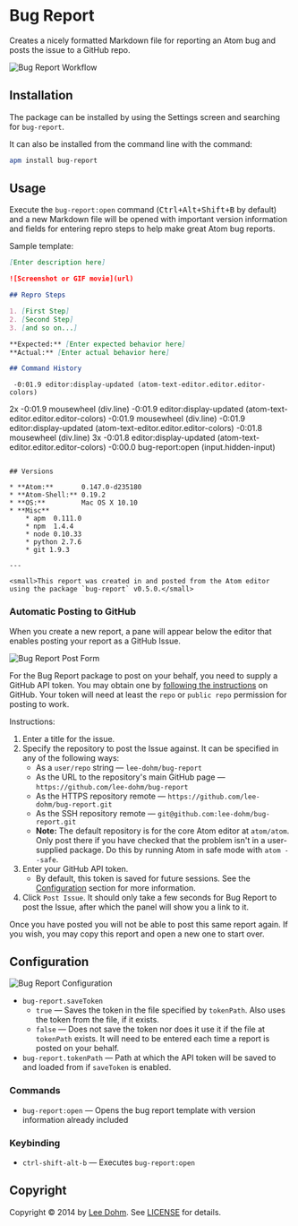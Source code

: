 # Bug Report

Creates a nicely formatted Markdown file for reporting an Atom bug and posts the issue to a GitHub repo.

![Bug Report Workflow](https://raw.githubusercontent.com/lee-dohm/bug-report/master/images/workflow.gif)

## Installation

The package can be installed by using the Settings screen and searching for `bug-report`.

It can also be installed from the command line with the command:

```bash
apm install bug-report
```

## Usage

Execute the `bug-report:open` command (<kbd>Ctrl+Alt+Shift+B</kbd> by default) and a new Markdown file will be opened with important version information and fields for entering repro steps to help make great Atom bug reports.

Sample template:

```markdown
[Enter description here]

![Screenshot or GIF movie](url)

## Repro Steps

1. [First Step]
2. [Second Step]
3. [and so on...]

**Expected:** [Enter expected behavior here]
**Actual:** [Enter actual behavior here]

## Command History

```
     -0:01.9 editor:display-updated (atom-text-editor.editor.editor-colors)
  2x -0:01.9 mousewheel (div.line)
     -0:01.9 editor:display-updated (atom-text-editor.editor.editor-colors)
     -0:01.9 mousewheel (div.line)
     -0:01.9 editor:display-updated (atom-text-editor.editor.editor-colors)
     -0:01.8 mousewheel (div.line)
  3x -0:01.8 editor:display-updated (atom-text-editor.editor.editor-colors)
     -0:00.0 bug-report:open (input.hidden-input)
```

## Versions

* **Atom:**       0.147.0-d235180
* **Atom-Shell:** 0.19.2
* **OS:**         Mac OS X 10.10
* **Misc**
    * apm  0.111.0
    * npm  1.4.4
    * node 0.10.33
    * python 2.7.6
    * git 1.9.3

---

<small>This report was created in and posted from the Atom editor using the package `bug-report` v0.5.0.</small>
```

### Automatic Posting to GitHub

When you create a new report, a pane will appear below the editor that enables posting your report as a GitHub Issue.

![Bug Report Post Form](https://raw.githubusercontent.com/lee-dohm/bug-report/master/images/form.gif)

For the Bug Report package to post on your behalf, you need to supply a GitHub API token. You may obtain one by [following the instructions](https://help.github.com/articles/creating-an-access-token-for-command-line-use/) on GitHub. Your token will need at least the `repo` or `public repo` permission for posting to work.

Instructions:

1. Enter a title for the issue.
1. Specify the repository to post the Issue against. It can be specified in any of the following ways:
    * As a `user/repo` string &mdash; `lee-dohm/bug-report`
    * As the URL to the repository's main GitHub page &mdash; `https://github.com/lee-dohm/bug-report`
    * As the HTTPS repository remote &mdash; `https://github.com/lee-dohm/bug-report.git`
    * As the SSH repository remote &mdash; `git@github.com:lee-dohm/bug-report.git`
    * **Note:** The default repository is for the core Atom editor at `atom/atom`. Only post there if you have checked that the problem isn't in a user-supplied package. Do this by running Atom in safe mode with `atom --safe`.
1. Enter your GitHub API token.
    * By default, this token is saved for future sessions. See the [Configuration](#configuration) section for more information.
1. Click `Post Issue`. It should only take a few seconds for Bug Report to post the Issue, after which the panel will show you a link to it.

Once you have posted you will not be able to post this same report again. If you wish, you may copy this report and open a new one to start over.

## Configuration

![Bug Report Configuration](https://raw.githubusercontent.com/lee-dohm/bug-report/master/images/configuration.png)

* `bug-report.saveToken`
    * `true` &mdash; Saves the token in the file specified by `tokenPath`. Also uses the token from the file, if it exists.
    * `false` &mdash; Does not save the token nor does it use it if the file at `tokenPath` exists. It will need to be entered each time a report is posted on your behalf.
* `bug-report.tokenPath` &mdash; Path at which the API token will be saved to and loaded from if `saveToken` is enabled.

### Commands

* `bug-report:open` &mdash; Opens the bug report template with version information already included

### Keybinding

* `ctrl-shift-alt-b` &mdash; Executes `bug-report:open`

## Copyright

Copyright &copy; 2014 by [Lee Dohm](http://www.lee-dohm.com). See [LICENSE](https://github.com/lee-dohm/bug-report/blob/master/LICENSE.md) for details.
